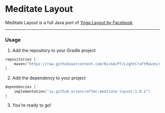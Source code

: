 # Meditate Layout

Meditate Layout is a full Java port of [Yoga Layout by Facebook](https://github.com/facebook/yoga)

---

### Usage

1. Add the repository to your Gradle project 
```kotlin
repositories {
    maven("https://raw.githubusercontent.com/NickAcPT/LightCraftMaven/main/")
}
```
2. Add the dependency to your project
````kotlin
dependencies {
    implementation("io.github.orioncraftmc:meditate-layout:1.0.1")
}
````
3. You're ready to go!